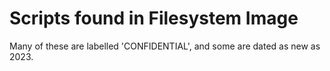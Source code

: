 # Scripts found in Filesystem Image  

Many of these are labelled 'CONFIDENTIAL', and some are dated as new as 2023.
